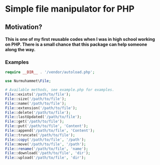 # Simple file manipulator for PHP
## Motivation?
#### This is one of my first reusable codes when I was in high school working on PHP. There is a small chance that this package can help someone along the way.
### Examples
```php
require __DIR__ . '/vendor/autoload.php';

use Nurmuhammet\File;

# Available methods, see example.php for examples.
File::exists('/path/to/file');
File::size('/path/to/file');
File::name('/path/to/file');
File::extension('/path/to/file');
File::delete('/path/to/file');
File::lastUpdated('/path/to/file');
File::get('/path/to/file');
File::put('/path/to/file', 'Content');
File::append('/path/to/file', 'Content');
File::truncate('/path/to/file');
File::copy('/path/to/file', '/path');
File::move('/path/to/file', '/path');
File::rename('/path/to/file', 'name');
File::download('/path/to/file', 'dir');
File::upload('/path/to/file', 'dir');
```
